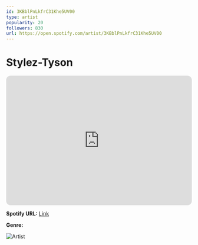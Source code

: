 ```yaml
---
id: 3KBblPnLkfrC31Khe5UV00
type: artist
popularity: 20
followers: 830
url: https://open.spotify.com/artist/3KBblPnLkfrC31Khe5UV00
---
```

# Stylez-Tyson

<iframe style="border-radius:12px" src="https://open.spotify.com/embed/artist/3KBblPnLkfrC31Khe5UV00" width="100%" height="352" frameBorder="0" allowfullscreen="" allow="autoplay; clipboard-write; encrypted-media; fullscreen; picture-in-picture" loading="lazy"></iframe>

**Spotify URL:** [Link](https://open.spotify.com/artist/3KBblPnLkfrC31Khe5UV00)

**Genre:** 

![Artist](https://i.scdn.co/image/ab6761610000e5ebb1c28787b987f658040de748)
